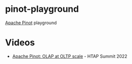 # pinot-playground

[Apache Pinot](https://pinot.apache.org) playground

# Videos
- [Apache Pinot: OLAP at OLTP scale](https://www.youtube.com/watch?v=2_leJs8VzpQ) - HTAP Summit 2022
